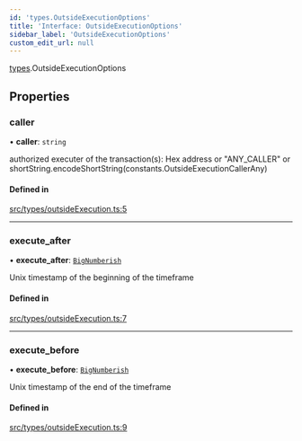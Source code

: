 ```yaml
---
id: 'types.OutsideExecutionOptions'
title: 'Interface: OutsideExecutionOptions'
sidebar_label: 'OutsideExecutionOptions'
custom_edit_url: null
---
```


[types](../namespaces/types.md).OutsideExecutionOptions

## Properties

### caller

• **caller**: `string`

authorized executer of the transaction(s): Hex address or "ANY_CALLER" or shortString.encodeShortString(constants.OutsideExecutionCallerAny)

#### Defined in

[src/types/outsideExecution.ts:5](https://github.com/starknet-io/starknet.js/blob/v6.24.1/src/types/outsideExecution.ts#L5)

---

### execute_after

• **execute_after**: [`BigNumberish`](../namespaces/types.md#bignumberish)

Unix timestamp of the beginning of the timeframe

#### Defined in

[src/types/outsideExecution.ts:7](https://github.com/starknet-io/starknet.js/blob/v6.24.1/src/types/outsideExecution.ts#L7)

---

### execute_before

• **execute_before**: [`BigNumberish`](../namespaces/types.md#bignumberish)

Unix timestamp of the end of the timeframe

#### Defined in

[src/types/outsideExecution.ts:9](https://github.com/starknet-io/starknet.js/blob/v6.24.1/src/types/outsideExecution.ts#L9)
